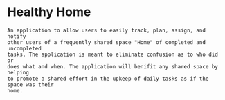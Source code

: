 # Healthy Home


	An application to allow users to easily track, plan, assign, and notify 
	other users of a frequently shared space "Home" of completed and uncompleted 
	tasks. The application is meant to eliminate confusion as to who did or
	does what and when. The application will benifit any shared space by helping
	to promote a shared effort in the upkeep of daily tasks as if the space was their
	home.
